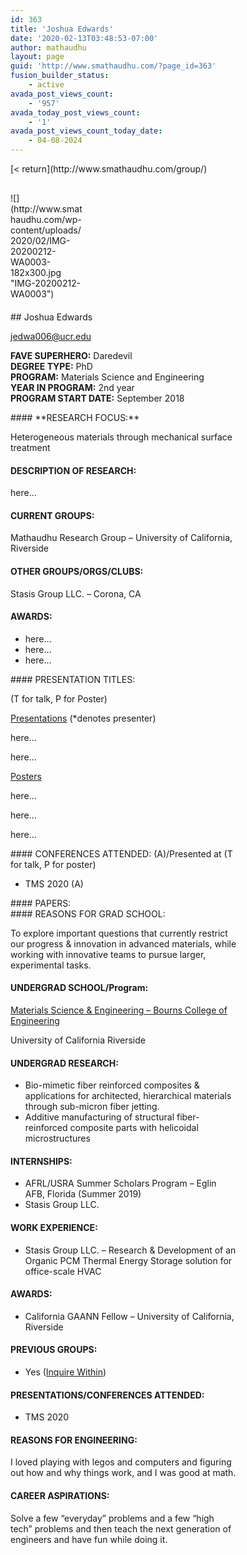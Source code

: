 ```yaml
---
id: 363
title: 'Joshua Edwards'
date: '2020-02-13T03:48:53-07:00'
author: mathaudhu
layout: page
guid: 'http://www.smathaudhu.com/?page_id=363'
fusion_builder_status:
    - active
avada_post_views_count:
    - '957'
avada_today_post_views_count:
    - '1'
avada_post_views_count_today_date:
    - 04-08-2024
---
```


<div class="fusion-fullwidth fullwidth-box fusion-builder-row-18 nonhundred-percent-fullwidth non-hundred-percent-height-scrolling" style="background-color: rgba(255,255,255,0);background-position: center center;background-repeat: no-repeat;padding-top:0px;padding-right:0px;padding-bottom:0px;padding-left:0px;margin-bottom: 0px;margin-top: 0px;border-width: 0px 0px 0px 0px;border-color:#eae9e9;border-style:solid;"><div class="fusion-builder-row fusion-row"><div class="fusion-layout-column fusion_builder_column fusion-builder-column-159 fusion_builder_column_1_1 1_1 fusion-one-full fusion-column-first fusion-column-last" style="margin-top:0px;margin-bottom:20px;"><div class="fusion-column-wrapper fusion-flex-column-wrapper-legacy" style="background-position:left top;background-repeat:no-repeat;-webkit-background-size:cover;-moz-background-size:cover;-o-background-size:cover;background-size:cover;padding: 0px 0px 0px 0px;"><div class="fusion-text fusion-text-143">[&lt; return](http://www.smathaudhu.com/group/)

</div><div class="fusion-sep-clear"></div><div class="fusion-separator fusion-full-width-sep" style="margin-left: auto;margin-right: auto;margin-bottom:30px;width:100%;"><div class="fusion-separator-border sep-single sep-solid" style="border-color:#c6c4c4;border-top-width:1px;"></div></div><div class="fusion-sep-clear"></div><div class="fusion-clearfix"></div></div></div><div class="fusion-layout-column fusion_builder_column fusion-builder-column-160 fusion_builder_column_1_4 1_4 fusion-one-fourth fusion-column-first" style="width:25%;width:calc(25% - ( ( 4% ) * 0.25 ) );margin-right: 4%;margin-top:0px;margin-bottom:20px;"><div class="fusion-column-wrapper fusion-flex-column-wrapper-legacy" style="background-position:left top;background-repeat:no-repeat;-webkit-background-size:cover;-moz-background-size:cover;-o-background-size:cover;background-size:cover;padding: 0px 0px 0px 0px;"><span class=" fusion-imageframe imageframe-none imageframe-65 hover-type-none">![](http://www.smathaudhu.com/wp-content/uploads/2020/02/IMG-20200212-WA0003-182x300.jpg "IMG-20200212-WA0003")</span><div class="fusion-clearfix"></div></div></div><div class="fusion-layout-column fusion_builder_column fusion-builder-column-161 fusion_builder_column_3_4 3_4 fusion-three-fourth fusion-column-last" style="width:75%;width:calc(75% - ( ( 4% ) * 0.75 ) );margin-top:0px;margin-bottom:20px;"><div class="fusion-column-wrapper fusion-flex-column-wrapper-legacy" style="background-position:left top;background-repeat:no-repeat;-webkit-background-size:cover;-moz-background-size:cover;-o-background-size:cover;background-size:cover;padding: 0px 0px 0px 0px;"><div class="fusion-text fusion-text-144">## Joshua Edwards

jedwa006@ucr.edu

**FAVE SUPERHERO:** Daredevil  
**DEGREE TYPE:** PhD  
**PROGRAM:** Materials Science and Engineering  
**YEAR IN PROGRAM:** 2nd year  
**PROGRAM START DATE:** September 2018

</div><div class="fusion-text fusion-text-145">#### **RESEARCH FOCUS:**

Heterogeneous materials through mechanical surface treatment

#### DESCRIPTION OF RESEARCH:

here…

#### CURRENT GROUPS:

Mathaudhu Research Group – University of California, Riverside

#### OTHER GROUPS/ORGS/CLUBS:

Stasis Group LLC. – Corona, CA

#### AWARDS:

- here…
- here…
- here…

</div><div class="fusion-text fusion-text-146">#### PRESENTATION TITLES:

(T for talk, P for Poster)

<span style="text-decoration: underline;">Presentations</span> (\*denotes presenter)

here…

here…

<span style="text-decoration: underline;">Posters</span>

here…

here…

here…

</div><div class="fusion-text fusion-text-147">#### CONFERENCES ATTENDED: (A)/Presented at (T for talk, P for poster)

- TMS 2020 (A)

</div><div class="fusion-text fusion-text-148">#### PAPERS:

</div><div class="fusion-text fusion-text-149">#### REASONS FOR GRAD SCHOOL:

To explore important questions that currently restrict our progress &amp; innovation in advanced materials, while working with innovative teams to pursue larger, experimental tasks.

#### UNDERGRAD SCHOOL/Program:

<span style="text-decoration: underline;">Materials Science &amp; Engineering – Bourns College of Engineering</span>

University of California Riverside

#### UNDERGRAD RESEARCH:

- Bio-mimetic fiber reinforced composites &amp; applications for architected, hierarchical materials through sub-micron fiber jetting.
- Additive manufacturing of structural fiber-reinforced composite parts with helicoidal microstructures

#### INTERNSHIPS:

- AFRL/USRA Summer Scholars Program – Eglin AFB, Florida (Summer 2019)
- Stasis Group LLC.

#### WORK EXPERIENCE:

- Stasis Group LLC. – Research &amp; Development of an Organic PCM Thermal Energy Storage solution for office-scale HVAC

#### AWARDS:

- California GAANN Fellow – University of California, Riverside

#### PREVIOUS GROUPS:

- Yes ([Inquire Within](https://www.youtube.com/watch?v=5hFevwJ4JXI))

#### PRESENTATIONS/CONFERENCES ATTENDED:

- TMS 2020

#### REASONS FOR ENGINEERING:

I loved playing with legos and computers and figuring out how and why things work, and I was good at math.

#### CAREER ASPIRATIONS:

Solve a few “everyday” problems and a few “high tech” problems and then teach the next generation of engineers and have fun while doing it.

</div><div class="fusion-clearfix"></div></div></div></div></div>